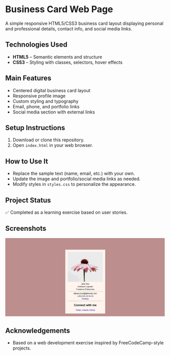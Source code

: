 # Business Card Web Page

A simple responsive HTML5/CSS3 business card layout displaying personal and professional details, contact info, and social media links.

## Technologies Used

- **HTML5** – Semantic elements and structure
- **CSS3** – Styling with classes, selectors, hover effects

## Main Features

- Centered digital business card layout
- Responsive profile image
- Custom styling and typography
- Email, phone, and portfolio links
- Social media section with external links

## Setup Instructions

1. Download or clone this repository.
2. Open `index.html` in your web browser.

## How to Use It

- Replace the sample text (name, email, etc.) with your own.
- Update the image and portfolio/social media links as needed.
- Modify styles in `styles.css` to personalize the appearance.

## Project Status

✅ Completed as a learning exercise based on user stories.

## Screenshots

![Screenshot of the Business Card project](business-card.JPG)

## Acknowledgements

- Based on a web development exercise inspired by FreeCodeCamp-style projects.
